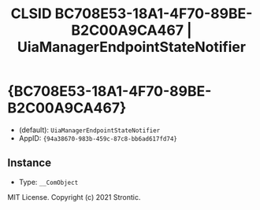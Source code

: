﻿---
title: "CLSID BC708E53-18A1-4F70-89BE-B2C00A9CA467 | UiaManagerEndpointStateNotifier"
excerpt: What is COM-Object CLSID BC708E53-18A1-4F70-89BE-B2C00A9CA467?
---

# {BC708E53-18A1-4F70-89BE-B2C00A9CA467}

* (default): `UiaManagerEndpointStateNotifier`
* AppID: `{94a38670-983b-459c-87c8-bb6ad617fd74}`

## Instance

* Type: `__ComObject`

MIT License. Copyright (c) 2021 Strontic.


